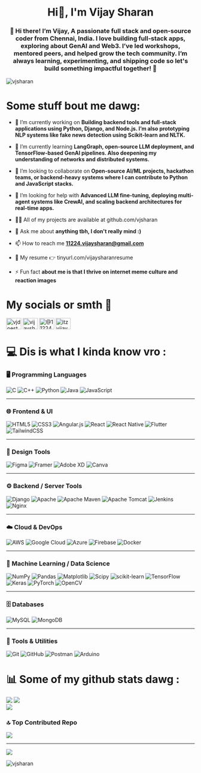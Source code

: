 <h1 align="center">Hi👋, I'm Vijay Sharan</h1>
<h3 align="center">👋 Hi there! I’m Vijay, A passionate full stack and open‑source coder from Chennai, India. I love building full‑stack apps, exploring about GenAI and Web3. I’ve led workshops, mentored peers, and helped grow the tech community. I’m always learning, experimenting, and shipping code so let's build something impactful together! 🚀</h3>

<p align="left"> <img src="https://komarev.com/ghpvc/?username=vjsharan&label=Profile%20views&color=0e75b6&style=flat" alt="vjsharan" /> </p>

# Some stuff bout me dawg:
- 🔭 I’m currently working on **Building backend tools and full-stack applications using Python, Django, and Node.js. I’m also prototyping NLP systems like fake news detection using Scikit-learn and NLTK.**

- 🌱 I’m currently learning **LangGraph, open-source LLM deployment, and TensorFlow-based GenAI pipelines. Also deepening my understanding of networks and distributed systems.**

- 👯 I’m looking to collaborate on **Open-source AI/ML projects, hackathon teams, or backend-heavy systems where I can contribute to Python and JavaScript stacks.**

- 🤝 I’m looking for help with **Advanced LLM fine-tuning, deploying multi-agent systems like CrewAI, and scaling backend architectures for real-time apps.**

- 👨‍💻 All of my projects are available at github.com/vjsharan

- 💬 Ask me about **anything tbh, I don't really mind :)**

- 📫 How to reach me **11224.vijaysharan@gmail.com**

- 📄 My resume 👉 tinyurl.com/vijaysharanresume

- ⚡ Fun fact **about me is that I thrive on internet meme culture and reaction images**

# My socials or smth 🔗
<p align="left">
<a href="https://twitter.com/vjdoestuff" target="blank"><img align="center" src="https://raw.githubusercontent.com/rahuldkjain/github-profile-readme-generator/master/src/images/icons/Social/twitter.svg" alt="vjdoestuff" height="30" width="40" /></a>
<a href="https://linkedin.com/in/vijaysharan" target="blank"><img align="center" src="https://raw.githubusercontent.com/rahuldkjain/github-profile-readme-generator/master/src/images/icons/Social/linked-in-alt.svg" alt="vijaysharan" height="30" width="40" /></a>
<a href="https://medium.com/@11224.vijaysharan" target="blank"><img align="center" src="https://raw.githubusercontent.com/rahuldkjain/github-profile-readme-generator/master/src/images/icons/Social/medium.svg" alt="@11224.vijaysharan" height="30" width="40" /></a>
<a href="https://www.leetcode.com/itzvijaysharan" target="blank"><img align="center" src="https://raw.githubusercontent.com/rahuldkjain/github-profile-readme-generator/master/src/images/icons/Social/leet-code.svg" alt="itzvijaysharan" height="30" width="40" /></a>
</p>

# 💻 Dis is what I kinda know vro :
### 🖥️ Programming Languages
![C](https://img.shields.io/badge/c-%2300599C.svg?style=for-the-badge&logo=c&logoColor=white) 
![C++](https://img.shields.io/badge/c++-%2300599C.svg?style=for-the-badge&logo=c%2B%2B&logoColor=white) 
![Python](https://img.shields.io/badge/python-3670A0?style=for-the-badge&logo=python&logoColor=ffdd54) 
![Java](https://img.shields.io/badge/java-%23ED8B00.svg?style=for-the-badge&logo=openjdk&logoColor=white) 
![JavaScript](https://img.shields.io/badge/javascript-%23323330.svg?style=for-the-badge&logo=javascript&logoColor=%23F7DF1E)

---

### 🌐 Frontend & UI
![HTML5](https://img.shields.io/badge/html5-%23E34F26.svg?style=for-the-badge&logo=html5&logoColor=white) 
![CSS3](https://img.shields.io/badge/css3-%231572B6.svg?style=for-the-badge&logo=css3&logoColor=white) 
![Angular.js](https://img.shields.io/badge/angular.js-%23E23237.svg?style=for-the-badge&logo=angularjs&logoColor=white) 
![React](https://img.shields.io/badge/react-%2320232a.svg?style=for-the-badge&logo=react&logoColor=%2361DAFB) 
![React Native](https://img.shields.io/badge/react_native-%2320232a.svg?style=for-the-badge&logo=react&logoColor=%2361DAFB) 
![Flutter](https://img.shields.io/badge/Flutter-%2302569B.svg?style=for-the-badge&logo=Flutter&logoColor=white) 
![TailwindCSS](https://img.shields.io/badge/tailwindcss-%2338B2AC.svg?style=for-the-badge&logo=tailwind-css&logoColor=white)

---

### 🎨 Design Tools
![Figma](https://img.shields.io/badge/figma-%23F24E1E.svg?style=for-the-badge&logo=figma&logoColor=white) 
![Framer](https://img.shields.io/badge/Framer-black?style=for-the-badge&logo=framer&logoColor=blue) 
![Adobe XD](https://img.shields.io/badge/Adobe%20XD-470137?style=for-the-badge&logo=Adobe%20XD&logoColor=#FF61F6) 
![Canva](https://img.shields.io/badge/Canva-%2300C4CC.svg?style=for-the-badge&logo=Canva&logoColor=white)

---

### ⚙️ Backend / Server Tools
![Django](https://img.shields.io/badge/django-%23092E20.svg?style=for-the-badge&logo=django&logoColor=white) 
![Apache](https://img.shields.io/badge/apache-%23D42029.svg?style=for-the-badge&logo=apache&logoColor=white) 
![Apache Maven](https://img.shields.io/badge/Apache%20Maven-C71A36?style=for-the-badge&logo=Apache%20Maven&logoColor=white) 
![Apache Tomcat](https://img.shields.io/badge/apache%20tomcat-%23F8DC75.svg?style=for-the-badge&logo=apache-tomcat&logoColor=black) 
![Jenkins](https://img.shields.io/badge/jenkins-%232C5263.svg?style=for-the-badge&logo=jenkins&logoColor=white) 
![Nginx](https://img.shields.io/badge/nginx-%23009639.svg?style=for-the-badge&logo=nginx&logoColor=white)

---

### ☁️ Cloud & DevOps
![AWS](https://img.shields.io/badge/AWS-%23FF9900.svg?style=for-the-badge&logo=amazon-aws&logoColor=white) 
![Google Cloud](https://img.shields.io/badge/GoogleCloud-%234285F4.svg?style=for-the-badge&logo=google-cloud&logoColor=white) 
![Azure](https://img.shields.io/badge/azure-%230072C6.svg?style=for-the-badge&logo=microsoftazure&logoColor=white) 
![Firebase](https://img.shields.io/badge/firebase-%23039BE5.svg?style=for-the-badge&logo=firebase) 
![Docker](https://img.shields.io/badge/docker-%230db7ed.svg?style=for-the-badge&logo=docker&logoColor=white)

---

### 🧠 Machine Learning / Data Science
![NumPy](https://img.shields.io/badge/numpy-%23013243.svg?style=for-the-badge&logo=numpy&logoColor=white) 
![Pandas](https://img.shields.io/badge/pandas-%23150458.svg?style=for-the-badge&logo=pandas&logoColor=white) 
![Matplotlib](https://img.shields.io/badge/Matplotlib-%23ffffff.svg?style=for-the-badge&logo=Matplotlib&logoColor=black) 
![Scipy](https://img.shields.io/badge/SciPy-%230C55A5.svg?style=for-the-badge&logo=scipy&logoColor=%white) 
![scikit-learn](https://img.shields.io/badge/scikit--learn-%23F7931E.svg?style=for-the-badge&logo=scikit-learn&logoColor=white) 
![TensorFlow](https://img.shields.io/badge/TensorFlow-%23FF6F00.svg?style=for-the-badge&logo=TensorFlow&logoColor=white) 
![Keras](https://img.shields.io/badge/Keras-%23D00000.svg?style=for-the-badge&logo=Keras&logoColor=white) 
![PyTorch](https://img.shields.io/badge/PyTorch-%23EE4C2C.svg?style=for-the-badge&logo=PyTorch&logoColor=white) 
![OpenCV](https://img.shields.io/badge/opencv-%23white.svg?style=for-the-badge&logo=opencv&logoColor=white)

---

### 🗄️ Databases
![MySQL](https://img.shields.io/badge/mysql-4479A1.svg?style=for-the-badge&logo=mysql&logoColor=white) 
![MongoDB](https://img.shields.io/badge/MongoDB-%234ea94b.svg?style=for-the-badge&logo=mongodb&logoColor=white)

---

### 🧪 Tools & Utilities
![Git](https://img.shields.io/badge/git-%23F05033.svg?style=for-the-badge&logo=git&logoColor=white) 
![GitHub](https://img.shields.io/badge/github-%23121011.svg?style=for-the-badge&logo=github&logoColor=white) 
![Postman](https://img.shields.io/badge/Postman-FF6C37?style=for-the-badge&logo=postman&logoColor=white) 
![Arduino](https://img.shields.io/badge/-Arduino-00979D?style=for-the-badge&logo=Arduino&logoColor=white)

# 📊 Some of my github stats dawg :
![](https://github-readme-stats.vercel.app/api?username=vjsharan&theme=dark&hide_border=false&include_all_commits=true&count_private=true)
![](https://nirzak-streak-stats.vercel.app/?user=vjsharan&theme=dark&hide_border=false)<br/>
![](https://github-readme-stats.vercel.app/api/top-langs/?username=vjsharan&theme=dark&hide_border=false&include_all_commits=true&count_private=true&layout=compact)

### 🔝 Top Contributed Repo
![](https://github-contributor-stats.vercel.app/api?username=vjsharan&limit=5&theme=dark&combine_all_yearly_contributions=true)

---
[![](https://visitcount.itsvg.in/api?id=vjsharan&icon=0&color=0)](https://visitcount.itsvg.in)

<!-- Proudly created with GPRM ( https://gprm.itsvg.in ) -->

<p><img align="left" src="https://github-readme-stats.vercel.app/api/top-langs?username=vjsharan&show_icons=true&locale=en&layout=compact" alt="vjsharan" /></p>
